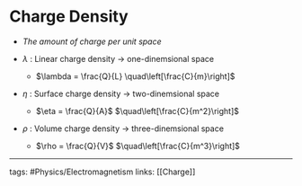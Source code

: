 # Charge Density
- *The amount of charge per unit space*

- $\lambda$ : Linear charge density $\rightarrow$ one-dinemsional space
	- $\lambda = \frac{Q}{L} \quad\left[\frac{C}{m}\right]$

- $\eta$ : Surface charge density $\rightarrow$ two-dinemsional space
	- $\eta = \frac{Q}{A}$ $\quad\left[\frac{C}{m^2}\right]$

- $\rho$ : Volume charge density $\rightarrow$ three-dinemsional space
	- $\rho = \frac{Q}{V}$ $\quad\left[\frac{C}{m^3}\right]$

---
tags: #Physics/Electromagnetism 
links: [[Charge]]